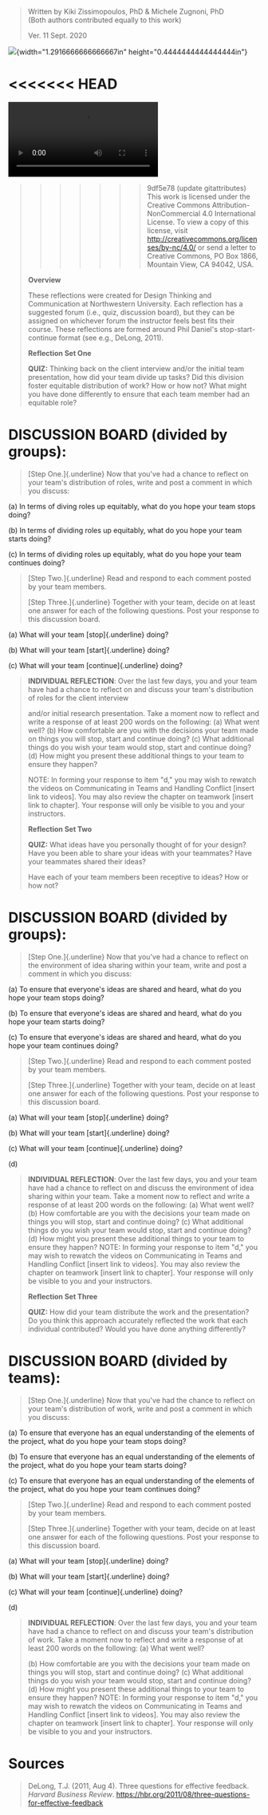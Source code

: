 > Written by Kiki Zissimopoulos, PhD & Michele Zugnoni, PhD\
> (Both authors contributed equally to this work)
>
> Ver. 11 Sept. 2020

![](media/image1.jpeg){width="1.2916666666666667in" height="0.4444444444444444in"}

<<<<<<< HEAD
=======
<video src="../_static/" type="video/mp4" controls></video>

>>>>>>> 9df5e78 (update gitattributes)
> This work is licensed under the Creative Commons Attribution-NonCommercial 4.0 International License. To view a copy of this license, visit <http://creativecommons.org/licenses/by-nc/4.0/> or send a letter to Creative Commons, PO Box 1866, Mountain View, CA 94042, USA.
>
> **Overview**
>
> These reflections were created for Design Thinking and Communication at Northwestern University. Each reflection has a suggested forum (i.e., quiz, discussion board), but they can be assigned on whichever forum the instructor feels best fits their course. These reflections are formed around Phil Daniel's stop-start-continue format (see e.g., DeLong, 2011).
>
> **Reflection Set One**
>
> **QUIZ:** Thinking back on the client interview and/or the initial team presentation, how did your team divide up tasks? Did this division foster equitable distribution of work? How or how not? What might you have done differently to ensure that each team member had an equitable role?

# DISCUSSION BOARD (divided by groups):

> [Step One.]{.underline} Now that you've had a chance to reflect on your team's distribution of roles, write and post a comment in which you discuss:

(a) In terms of diving roles up equitably, what do you hope your team stops doing?

(b) In terms of dividing roles up equitably, what do you hope your team starts doing?

(c) In terms of dividing roles up equitably, what do you hope your team continues doing?

> [Step Two.]{.underline} Read and respond to each comment posted by your team members.
>
> [Step Three.]{.underline} Together with your team, decide on at least one answer for each of the following questions. Post your response to this discussion board.

(a) What will your team [stop]{.underline} doing?

(b) What will your team [start]{.underline} doing?

(c) What will your team [continue]{.underline} doing?

> **INDIVIDUAL REFLECTION**: Over the last few days, you and your team have had a chance to reflect on and discuss your team's distribution of roles for the client interview
>
> and/or initial research presentation. Take a moment now to reflect and write a response of at least 200 words on the following: (a) What went well? (b) How comfortable are you with the decisions your team made on things you will stop, start and continue doing? (c) What additional things do you wish your team would stop, start and continue doing? (d) How might you present these additional things to your team to ensure they happen?
>
> NOTE: In forming your response to item "d," you may wish to rewatch the videos on Communicating in Teams and Handling Conflict \[insert link to videos\]. You may also review the chapter on teamwork \[insert link to chapter\]. Your response will only be visible to you and your instructors.
>
> **Reflection Set Two**
>
> **QUIZ:** What ideas have you personally thought of for your design? Have you been able to share your ideas with your teammates? Have your teammates shared their ideas?
>
> Have each of your team members been receptive to ideas? How or how not?

# DISCUSSION BOARD (divided by groups):

> [Step One.]{.underline} Now that you've had a chance to reflect on the environment of idea sharing within your team, write and post a comment in which you discuss:

(a) To ensure that everyone's ideas are shared and heard, what do you hope your team stops doing?

(b) To ensure that everyone's ideas are shared and heard, what do you hope your team starts doing?

(c) To ensure that everyone's ideas are shared and heard, what do you hope your team continues doing?

> [Step Two.]{.underline} Read and respond to each comment posted by your team members.
>
> [Step Three.]{.underline} Together with your team, decide on at least one answer for each of the following questions. Post your response to this discussion board.

(a) What will your team [stop]{.underline} doing?

(b) What will your team [start]{.underline} doing?

(c) What will your team [continue]{.underline} doing?

(d) 

> **INDIVIDUAL REFLECTION**: Over the last few days, you and your team have had a chance to reflect on and discuss the environment of idea sharing within your team. Take a moment now to reflect and write a response of at least 200 words on the following: (a) What went well? (b) How comfortable are you with the decisions your team made on things you will stop, start and continue doing? (c) What additional things do you wish your team would stop, start and continue doing? (d) How might you present these additional things to your team to ensure they happen? NOTE: In forming your response to item "d," you may wish to rewatch the videos on Communicating in Teams and Handling Conflict \[insert link to videos\]. You may also review the chapter on teamwork \[insert link to chapter\]. Your response will only be visible to you and your instructors.
>
> **Reflection Set Three**
>
> **QUIZ:** How did your team distribute the work and the presentation? Do you think this approach accurately reflected the work that each individual contributed? Would you have done anything differently?

# DISCUSSION BOARD (divided by teams):

> [Step One.]{.underline} Now that you've had the chance to reflect on your team's distribution of work, write and post a comment in which you discuss:

(a) To ensure that everyone has an equal understanding of the elements of the project, what do you hope your team stops doing?

(b) To ensure that everyone has an equal understanding of the elements of the project, what do you hope your team starts doing?

(c) To ensure that everyone has an equal understanding of the elements of the project, what do you hope your team continues doing?

> [Step Two.]{.underline} Read and respond to each comment posted by your team members.
>
> [Step Three.]{.underline} Together with your team, decide on at least one answer for each of the following questions. Post your response to this discussion board.

(a) What will your team [stop]{.underline} doing?

(b) What will your team [start]{.underline} doing?

(c) What will your team [continue]{.underline} doing?

(d) 

> **INDIVIDUAL REFLECTION**: Over the last few days, you and your team have had a chance to reflect on and discuss your team's distribution of work. Take a moment now to reflect and write a response of at least 200 words on the following: (a) What went well?
>
> \(b\) How comfortable are you with the decisions your team made on things you will stop, start and continue doing? (c) What additional things do you wish your team would stop, start and continue doing? (d) How might you present these additional things to your team to ensure they happen? NOTE: In forming your response to item "d," you may wish to rewatch the videos on Communicating in Teams and Handling Conflict \[insert link to videos\]. You may also review the chapter on teamwork \[insert link to chapter\]. Your response will only be visible to you and your instructors.

# Sources

> DeLong, T.J. (2011, Aug 4). Three questions for effective feedback. *Harvard Business Review*. https://hbr.org/2011/08/three-questions-for-effective-feedback
